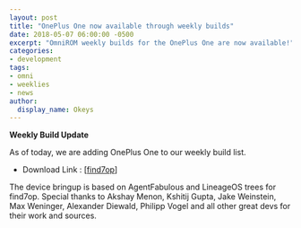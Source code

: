 ```yaml
---
layout: post
title: "OnePlus One now available through weekly builds"
date: 2018-05-07 06:00:00 -0500
excerpt: "OmniROM weekly builds for the OnePlus One are now available!"
categories:
- development
tags:
- omni
- weeklies
- news
author:
  display_name: Okeys
---
```



**Weekly Build Update**


As of today, we are adding OnePlus One to our weekly build list.


 - Download Link : [[find7op](http://dl.omnirom.org/find7op/)]

The device bringup is based on AgentFabulous and LineageOS trees for find7op. Special thanks to Akshay Menon, Kshitij Gupta, Jake Weinstein, Max Weninger, Alexander Diewald, Philipp Vogel and all other great devs for their work and sources. 
